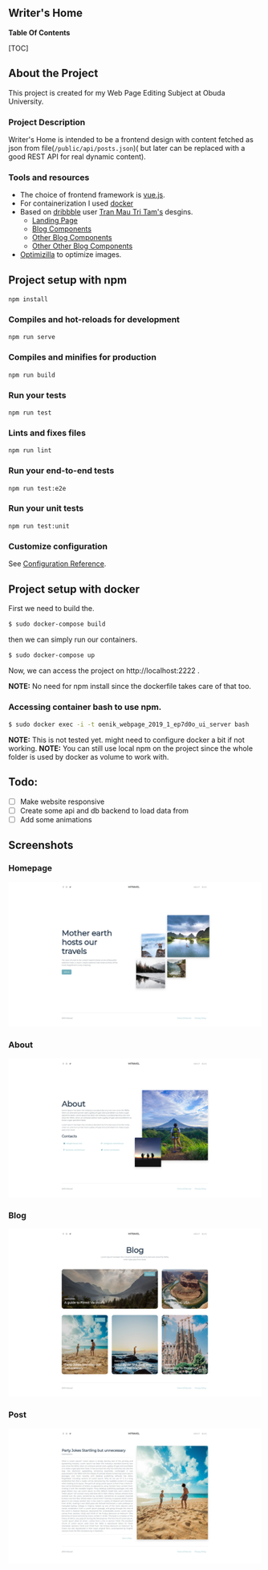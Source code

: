 ## Writer's Home  

**Table Of Contents**  

[TOC]

## About the Project
This project is created for my Web Page Editing Subject at Obuda University.
### Project Description
Writer's Home is intended to be a frontend design with content fetched as json from file(`/public/api/posts.json`)( but later can be replaced with a good REST API for real dynamic content).

### Tools and resources
 - The choice of frontend framework is [vue.js](https://vuejs.org/).
 - For containerization I used [docker](https://www.docker.com/)
 - Based on [dribbble](https://dribbble.com) user [Tran Mau Tri Tam's](https://dribbble.com/tranmautritam) desgins.
   - [Landing Page](https://dribbble.com/shots/6146897-Mi-Travel-CTA-Free-Download/attachments)
   - [Blog Components](https://dribbble.com/shots/6106369-Mi-Travel-Blog-Style-2-Free-Download/attachments/1309975)
   - [Other Blog Components](https://dribbble.com/shots/6408939-Mass-Stories-Fashion-Sketch-Template)
   - [Other Other Blog Components](https://dribbble.com/shots/6066729-MI-Travel-Blog-Card/attachments/1302457)
 - [Optimizilla](https://imagecompressor.com/) to optimize images.
## Project setup with npm
```
npm install
```

### Compiles and hot-reloads for development
```
npm run serve
```

### Compiles and minifies for production
```
npm run build
```

### Run your tests
```
npm run test
```

### Lints and fixes files
```
npm run lint
```

### Run your end-to-end tests
```
npm run test:e2e
```

### Run your unit tests
```
npm run test:unit
```

### Customize configuration
See [Configuration Reference](https://cli.vuejs.org/config/).

## Project setup with docker

First we need to build the.
```bash
$ sudo docker-compose build
```
then we can simply run our containers.
```bash
$ sudo docker-compose up
```
Now, we can access the project on http://localhost:2222 .

**NOTE:** No need for npm install since the dockerfile takes care of that too.

### Accessing container bash to use npm.
```bash
$ sudo docker exec -i -t oenik_webpage_2019_1_ep7d0o_ui_server bash
```
**NOTE:** This is not tested yet. might need to configure docker a bit if not working.
**NOTE:** You can still use local npm on the project since the whole folder is used by docker as volume to work with.

## Todo:
 - [ ] Make website responsive
 - [ ] Create some api and db backend to load data from
 - [ ] Add some animations

## Screenshots

### Homepage
![Homepage](./screenshots/homepage.png "Homepage")
### About
![About](./screenshots/about.png "About")
### Blog
![Blog](./screenshots/blog.png "Blog")
### Post
![Post](./screenshots/post.png "Post")
